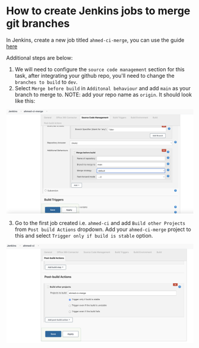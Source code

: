 # How to create Jenkins jobs to merge git branches

In Jenkins, create a new job titled `ahmed-ci-merge`, you can use the guide [here](./README.md)

Additional steps are below:

1. We will need to configure the `source code management` section for this task, after integrating your github repo, you'll need to change the `branches to build` to `dev`.
2. Select `Merge before build` in `Additonal behaviour` and add `main` as your branch to merge to. NOTE: add your repo name as `origin`. It should look like this:

![alt text](./assets/merge%20after%20build.png)

3. Go to the first job created i.e. `ahmed-ci` and add `Build other Projects` from `Post build Actions` dropdown. Add your `ahmed-ci-merge` project to this and select `Trigger only if build is stable` option.

![alt text](./assets/post-build-actions.png)
